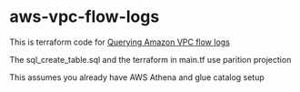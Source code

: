 # aws-vpc-flow-logs

This is terraform code for [Querying Amazon VPC flow logs](https://docs.aws.amazon.com/athena/latest/ug/vpc-flow-logs.html)

The sql_create_table.sql and the terraform in main.tf use parition projection

This assumes you already have AWS Athena and glue catalog setup
